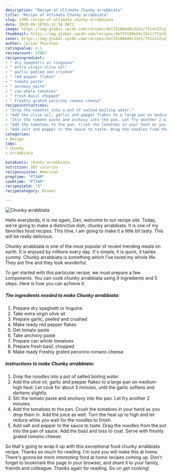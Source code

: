 ```yaml
---
description: "Recipe of Ultimate Chunky arrabbiata"
title: "Recipe of Ultimate Chunky arrabbiata"
slug: 1305-recipe-of-ultimate-chunky-arrabbiata
date: 2020-09-18T01:12:54.867Z
image: https://img-global.cpcdn.com/recipes/def25180e49c32e1/751x532cq70/chunky-arrabbiata-recipe-main-photo.jpg
thumbnail: https://img-global.cpcdn.com/recipes/def25180e49c32e1/751x532cq70/chunky-arrabbiata-recipe-main-photo.jpg
cover: https://img-global.cpcdn.com/recipes/def25180e49c32e1/751x532cq70/chunky-arrabbiata-recipe-main-photo.jpg
author: Julian Thornton
ratingvalue: 4.1
reviewcount: 22987
recipeingredient:
- " dry spaghetti or linguine"
- " extra virgin olive oil"
- " garlic peeled and crushed"
- " red pepper flakes"
- " tomato paste"
- " anchovy paste"
- " can whole tomatoes"
- " fresh basil chopped"
- " Freshly grated pecorino romano cheese"
recipeinstructions:
- "Drop the noodles into a pot of salted boiling water."
- "Add the olive oil, garlic and pepper flakes to a large pan on medium-high heat. Let cook for about 3 minutes, until the garlic softens and darkens slightly."
- "Stir the tomato paste and anchovy into the pan. Let fry another 2 minutes."
- "Add the tomatoes to the pan. Crush the tomatoes in your hand as you drop them in. Add the juice as well. Turn the heat up to high and let reduce while you wait for the noodles to finish."
- "Add salt and pepper to the sauce to taste. Drag the noodles from the pot into the pan of sauce. Add the basil and toss to coat. Serve with freshly grated romano cheese."
categories:
- Recipe
tags:
- chunky
- arrabbiata

katakunci: chunky arrabbiata 
nutrition: 203 calories
recipecuisine: American
preptime: "PT36M"
cooktime: "PT34M"
recipeyield: "3"
recipecategory: Dinner

---
```



![Chunky arrabbiata](https://img-global.cpcdn.com/recipes/def25180e49c32e1/751x532cq70/chunky-arrabbiata-recipe-main-photo.jpg)

Hello everybody, it is me again, Dan, welcome to our recipe site. Today, we're going to make a distinctive dish, chunky arrabbiata. It is one of my favorites food recipes. This time, I am going to make it a little bit tasty. This will be really delicious.

Chunky arrabbiata is one of the most popular of recent trending meals on earth. It is enjoyed by millions every day. It's simple, it is quick, it tastes yummy. Chunky arrabbiata is something which I've loved my whole life. They are fine and they look wonderful.




To get started with this particular recipe, we must prepare a few components. You can cook chunky arrabbiata using 9 ingredients and 5 steps. Here is how you can achieve it.

<!--inarticleads1-->

##### The ingredients needed to make Chunky arrabbiata:

1. Prepare  dry spaghetti or linguine
1. Take  extra virgin olive oil
1. Prepare  garlic, peeled and crushed
1. Make ready  red pepper flakes
1. Get  tomato paste
1. Take  anchovy paste
1. Prepare  can whole tomatoes
1. Prepare  fresh basil, chopped
1. Make ready  Freshly grated pecorino romano cheese




<!--inarticleads2-->

##### Instructions to make Chunky arrabbiata:

1. Drop the noodles into a pot of salted boiling water.
1. Add the olive oil, garlic and pepper flakes to a large pan on medium-high heat. Let cook for about 3 minutes, until the garlic softens and darkens slightly.
1. Stir the tomato paste and anchovy into the pan. Let fry another 2 minutes.
1. Add the tomatoes to the pan. Crush the tomatoes in your hand as you drop them in. Add the juice as well. Turn the heat up to high and let reduce while you wait for the noodles to finish.
1. Add salt and pepper to the sauce to taste. Drag the noodles from the pot into the pan of sauce. Add the basil and toss to coat. Serve with freshly grated romano cheese.




So that's going to wrap it up with this exceptional food chunky arrabbiata recipe. Thanks so much for reading. I'm sure you will make this at home. There's gonna be more interesting food at home recipes coming up. Don't forget to bookmark this page in your browser, and share it to your family, friends and colleague. Thanks again for reading. Go on get cooking!
